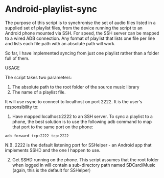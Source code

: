 # Android-playlist-sync

The purpose of this script is to synchronise the set of audio files listed in a supplied set of playlist files, from the  device running the script to an Android phone mounted via SSH. For speed, the SSH server can be mapped to a wired ADB connection.  Any format of playlist that lists one file per line and lists each file path with an absolute path will work.

So far, I have implemented syncing from just one playlist rather than a folder full of them.

USAGE

The script takes two parameters:

1. The absolute path to the root folder of the source music library
2. The name of a playlist file.


It will use rsync to connect to localhost on port 2222. It is the user's responsibility to:

1. Have mapped localhost:2222 to an SSH server. To sync a playlist to a phone, the best solution is to use the following adb command to map that port to the same port on the phone:

```adb forward tcp:2222 tcp:2222```

N.B. 2222 is the default listening port for SSHelper - an Android app that implements SSHD and the one I happen to use.
 
2. Get SSHD running on the phone. This script assumes that the root folder when logged in will contain a sub-directory path named SDCard/Music (again, this is the default for SSHelper)
